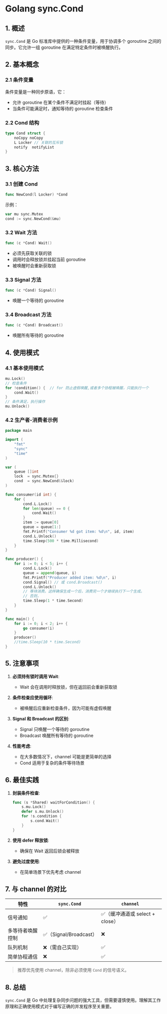 # Golang sync.Cond

## 1. 概述

`sync.Cond` 是 Go 标准库中提供的一种条件变量，用于协调多个 goroutine 之间的同步。它允许一组 goroutine 在满足特定条件时被唤醒执行。

## 2. 基本概念

### 2.1 条件变量

条件变量是一种同步原语，它：
- 允许 goroutine 在某个条件不满足时挂起（等待）
- 当条件可能满足时，通知等待的 goroutine 检查条件

### 2.2 Cond 结构

```go
type Cond struct {
    noCopy noCopy
    L Locker // 关联的互斥锁
    notify  notifyList
}
```

## 3. 核心方法

### 3.1 创建 Cond

```go
func NewCond(l Locker) *Cond
```

示例：
```go
var mu sync.Mutex
cond := sync.NewCond(&mu)
```

### 3.2 Wait 方法

```go
func (c *Cond) Wait()
```
- 必须先获取关联的锁
- 调用时会释放锁并挂起当前 goroutine
- 被唤醒时会重新获取锁

### 3.3 Signal 方法

```go
func (c *Cond) Signal()
```
- 唤醒一个等待的 goroutine

### 3.4 Broadcast 方法

```go
func (c *Cond) Broadcast()
```
- 唤醒所有等待的 goroutine

## 4. 使用模式

### 4.1 基本使用模式

```go
mu.Lock()
// 检查条件
for !condition() {  // for 防止虚假唤醒,或者多个协程被唤醒，只能执行一个
    cond.Wait()
}
// 条件满足，执行操作
mu.Unlock()
```

### 4.2 生产者-消费者示例

```go
package main

import (
	"fmt"
	"sync"
	"time"
)

var (
	queue []int
	lock  = sync.Mutex{}
	cond  = sync.NewCond(&lock)
)

func consumer(id int) {
	for {
		cond.L.Lock()
		for len(queue) == 0 {
			cond.Wait()
		}
		item := queue[0]
		queue = queue[1:]
		fmt.Printf("Consumer %d got item: %d\n", id, item)
		cond.L.Unlock()
		time.Sleep(500 * time.Millisecond)
	}
}

func producer() {
	for i := 0; i < 5; i++ {
		cond.L.Lock()
		queue = append(queue, i)
		fmt.Printf("Producer added item: %d\n", i)
		cond.Signal() // 或 cond.Broadcast()
		cond.L.Unlock()
		// 等待消费。这样确保生成一个后，消费完一个才继续执行下一个生成。
		// 否则，
		time.Sleep(1 * time.Second)
	}
}

func main() {
	for i := 0; i < 2; i++ {
		go consumer(i)
	}
	producer()
	//time.Sleep(10 * time.Second)
}

```

## 5. 注意事项

1. **必须持有锁时调用 Wait**:
   - Wait 会在调用时释放锁，但在返回前会重新获取锁

2. **条件检查应使用循环**:
   - 被唤醒后应重新检查条件，因为可能有虚假唤醒

3. **Signal 和 Broadcast 的区别**:
   - Signal 只唤醒一个等待的 goroutine
   - Broadcast 唤醒所有等待的 goroutine

4. **性能考虑**:
   - 在大多数情况下，channel 可能是更简单的选择
   - Cond 适用于复杂的条件等待场景

## 6. 最佳实践

1. **封装条件检查**:
   ```go
   func (s *Shared) waitForCondition() {
       s.mu.Lock()
       defer s.mu.Unlock()
       for !s.condition {
           s.cond.Wait()
       }
   }
   ```

2. **使用 defer 释放锁**:
   - 确保在 Wait 返回后锁会被释放

3. **避免过度使用**:
   - 在简单场景下优先考虑 channel

## 7. 与 channel 的对比

| 特性             | `sync.Cond`           | `channel`                      |
| ---------------- | --------------------- | ------------------------------ |
| 信号通知         | ✅                     | ✅（缓冲通道或 select + close） |
| 多等待者唤醒控制 | ✅（Signal/Broadcast） | ❌                              |
| 队列机制         | ❌（需自己实现）       | ✅                              |
| 简单协程通信     | ❌                     | ✅                              |

> 推荐优先使用 channel，除非必须使用 `Cond` 的信号语义。

## 8. 总结

`sync.Cond` 是 Go 中处理复杂同步问题的强大工具，但需要谨慎使用。理解其工作原理和正确使用模式对于编写正确的并发程序至关重要。